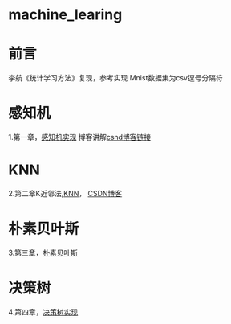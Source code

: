 # machine_learing
# 前言
李航《统计学习方法》复现，参考实现
Mnist数据集为csv逗号分隔符
# 感知机
1.第一章，[感知机实现](https://github.com/CaiWZ/machine_learing/blob/master/perceptron.py)
博客讲解[csnd博客链接](https://blog.csdn.net/qq_37492509/article/details/108304863)
# KNN
2.第二章K近邻法,[KNN](https://github.com/CaiWZ/machine_learing/blob/master/KNN.py)，
[CSDN博客](https://blog.csdn.net/qq_37492509/article/details/108359992)
# 朴素贝叶斯
3.第三章，[朴素贝叶斯](https://github.com/CaiWZ/machine_learing/blob/master/NaiveBayes.py)
# 决策树
4.第四章，[决策树实现](https://github.com/CaiWZ/machine_learing/blob/master/DecisionTree.py)

